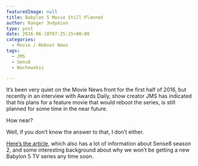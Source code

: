 ```yaml
---
featuredImage: null
title: Babylon 5 Movie Still Planned
author: Ranger 3ndymion
type: post
date: 2016-06-10T07:25:15+00:00
categories:
  - Movie / Reboot News
tags:
  - JMS
  - Sens8
  - Wachowskis

---
```

It&#8217;s been very quiet on the Movie News front for the first half of 2016, but recently in an interview with Awards Daily, show creator JMS has indicated that his plans for a feature movie that would reboot the series, is still planned for some time in the near future.

How near?

Well, if you don&#8217;t know the answer to that, I don&#8217;t either.

[Here&#8217;s the article,][1] which also has a lot of information about Sense8 season 2, and some interesting background about why we won&#8217;t be getting a new Babylon 5 TV series any time soon.

 [1]: http://www.awardsdaily.com/tv/interview-sense8-straczynski/
